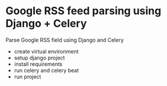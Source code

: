 # Google RSS feed parsing using Django + Celery
Parse Google RSS field using Django and Celery

- create virtual environment
- setup django project
- install requirements
- run celery and celery beat
- run project
